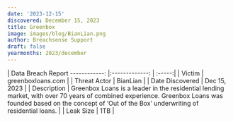 ```yaml
---
date: '2023-12-15'
discovered: December 15, 2023
title: Greenbox
image: images/blog/BianLian.png
author: Breachsense Support
draft: false
yearmonths: 2023/december
---
```



| Data Breach Report
------------:     |:-------------:    | :-----:|
| Victim      | greenboxloans.com      | 
| Threat Actor      | BianLian      | 
| Date Discovered      | Dec 15, 2023      | 
| Description      | Greenbox Loans is a leader in the residential lending market, with over 70 years of combined experience. Greenbox Loans was founded based on the concept of ‘Out of the Box’ underwriting of residential loans.      | 
| Leak Size      | 1TB      | 

